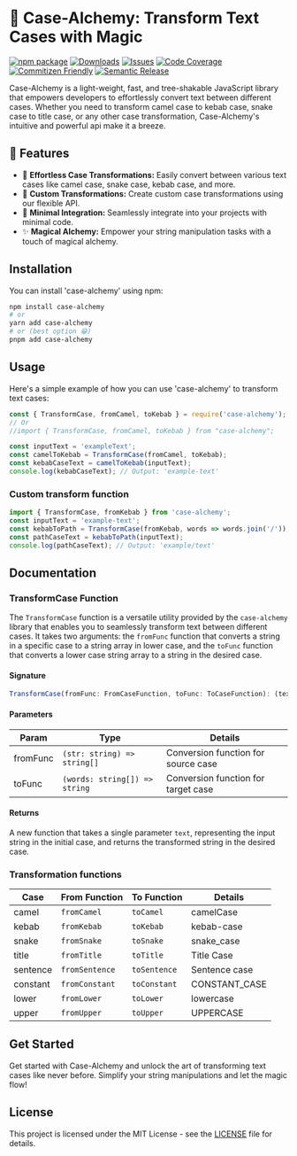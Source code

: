# 🔮 Case-Alchemy: Transform Text Cases with Magic

[![npm package](https://img.shields.io/npm/v/case-alchemy.svg)](https://www.npmjs.com/package/case-alchemy)
[![Downloads](https://img.shields.io/npm/dt/case-alchemy.svg)](https://www.npmjs.com/package/case-alchemy)
[![Issues](https://img.shields.io/github/issues/AbdoArafh/case-alchemy.svg)](https://github.com/AbdoArafh/case-alchemy/issues)
[![Code Coverage](https://img.shields.io/codecov/c/github/AbdoArafh/case-alchemy.svg)](https://codecov.io/gh/AbdoArafh/case-alchemy)
[![Commitizen Friendly](https://img.shields.io/badge/commitizen-friendly-brightgreen.svg)](http://commitizen.github.io/cz-cli/)
[![Semantic Release](https://img.shields.io/badge/semantic-release-ff69b4.svg)](https://github.com/semantic-release/semantic-release)

Case-Alchemy is a light-weight, fast, and tree-shakable JavaScript library that empowers developers to effortlessly convert text between different cases. Whether you need to transform camel case to kebab case, snake case to title case, or any other case transformation, Case-Alchemy's intuitive and powerful api make it a breeze.

## 🌟 Features

- 🔮 **Effortless Case Transformations:** Easily convert between various text cases like camel case, snake case, kebab case, and more.
- 🔧 **Custom Transformations:** Create custom case transformations using our flexible API.
- 🚀 **Minimal Integration:** Seamlessly integrate into your projects with minimal code.
- ✨ **Magical Alchemy:** Empower your string manipulation tasks with a touch of magical alchemy.

## Installation

You can install 'case-alchemy' using npm:

```bash
npm install case-alchemy
# or
yarn add case-alchemy
# or (best option 😁)
pnpm add case-alchemy
```

## Usage

Here's a simple example of how you can use 'case-alchemy' to transform text cases:

```js
const { TransformCase, fromCamel, toKebab } = require('case-alchemy');
// Or
//import { TransformCase, fromCamel, toKebab } from "case-alchemy";

const inputText = 'exampleText';
const camelToKebab = TransformCase(fromCamel, toKebab);
const kebabCaseText = camelToKebab(inputText);
console.log(kebabCaseText); // Output: 'example-text'
```

### Custom transform function

```js
import { TransformCase, fromKebab } from 'case-alchemy';
const inputText = 'example-text';
const kebabToPath = TransformCase(fromKebab, words => words.join('/'));
const pathCaseText = kebabToPath(inputText);
console.log(pathCaseText); // Output: 'example/text'
```

## Documentation

### TransformCase Function

The `TransformCase` function is a versatile utility provided by the `case-alchemy` library that enables you to seamlessly transform text between different cases. It takes two arguments: the `fromFunc` function that converts a string in a specific case to a string array in lower case, and the `toFunc` function that converts a lower case string array to a string in the desired case.

#### Signature

```ts
TransformCase(fromFunc: FromCaseFunction, toFunc: ToCaseFunction): (text: string) => string;
```

#### Parameters

| Param    | Type                          | Details                             |
| -------- | ----------------------------- | ----------------------------------- |
| fromFunc | `(str: string) => string[]`   | Conversion function for source case |
| toFunc   | `(words: string[]) => string` | Conversion function for target case |

#### Returns

A new function that takes a single parameter `text`, representing the input string in the initial case, and returns the transformed string in the desired case.

### Transformation functions

| Case     | From Function  | To Function  | Details       |
| -------- | -------------- | ------------ | ------------- |
| camel    | `fromCamel`    | `toCamel`    | camelCase     |
| kebab    | `fromKebab`    | `toKebab`    | kebab-case    |
| snake    | `fromSnake`    | `toSnake`    | snake_case    |
| title    | `fromTitle`    | `toTitle`    | Title Case    |
| sentence | `fromSentence` | `toSentence` | Sentence case |
| constant | `fromConstant` | `toConstant` | CONSTANT_CASE |
| lower    | `fromLower`    | `toLower`    | lowercase     |
| upper    | `fromUpper`    | `toUpper`    | UPPERCASE     |

## Get Started

Get started with Case-Alchemy and unlock the art of transforming text cases like never before. Simplify your string manipulations and let the magic flow!

## License

This project is licensed under the MIT License - see the [LICENSE](./LICENSE) file for details.
